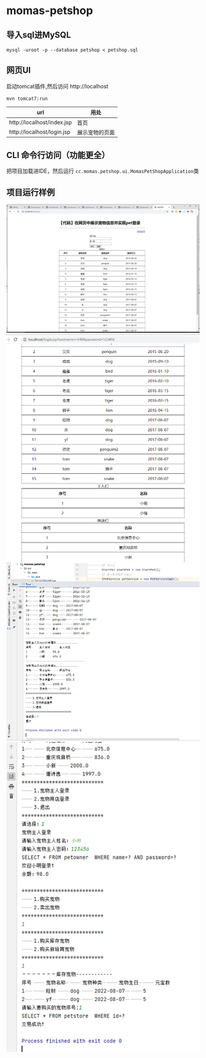 # momas-petshop

## 导入sql进MySQL

```shell
mysql -uroot -p --database petshop < petshop.sql
```

## 网页UI

启动tomcat插件,然后访问 http://localhost

```shell
mvn tomcat7:run
```

url                        | 用处
---|---
http://localhost/index.jsp | 首页
http://localhost/login.jsp | 展示宠物的页面

## CLI 命令行访问（功能更全）

把项目加载进IDE，然后运行 `cc.momas.petshop.ui.MomasPetShopApplication`类

## 项目运行样例

![登录页](docs/WEB-1.png)
![宠物信息](docs/WEB-2.png)
![退出](docs/CLI-1.png)
![交易成功](docs/CLI-2.png)